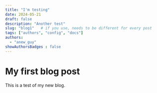 ```yaml
---
title: "I'm testing"
date: 2024-05-21
draft: false
description: "Another test"
slug: "blog1"   # if you use, needs to be different for every post
tags: ["authors", "config", "docs"]
authors:
  - "anew_guy"
showAuthorsBadges : false
---
```


# My first blog post

This is a test of my new blog.
